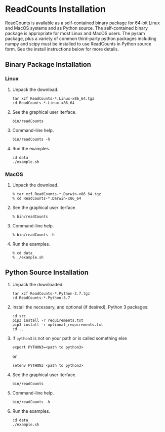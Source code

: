 
# ReadCounts Installation #

ReadCounts is available as a self-contained binary package for 64-bit Linux and MacOS systems and as Python source. The self-contained binary package is appropriate for most Linux and MacOS users. The pysam package, plus a variety of common third-party python packages including numpy and scipy must be installed to use ReadCounts in Python source form. See the install instructions below for more details. 

## Binary Package Installation ##

### Linux ###
1. Unpack the download.
    ```
    tar xzf ReadCounts-*.Linux-x86_64.tgz
    cd ReadCounts-*.Linux-x86_64
    ```
2. See the graphical user iterface.
    ```
    bin/readCounts
    ```
3. Command-line help.
    ```
    bin/readCounts -h
    ```
4. Run the examples.
    ```
    cd data
    ./example.sh
    ```
### MacOS ###
1. Unpack the download.
    ```
    % tar xzf ReadCounts-*.Darwin-x86_64.tgz
    % cd ReadCounts-*.Darwin-x86_64
    ```
2. See the graphical user iterface.
    ```
    % bin/readCounts
    ```
3. Command-line help.
    ```
    % bin/readCounts -h
    ```
4. Run the examples.
    ```
    % cd data
    % ./example.sh
    ```

## Python Source Installation ##

1. Unpack the downloaded:
    ```
    tar xzf ReadCounts-*.Python-3.7.tgz
    cd ReadCounts-*.Python-3.7
    ```
2. Install the necessary, and optional (if desired), Python 3 packages:
    ```
    cd src
    pip3 install -r requirements.txt 
    pip3 install -r optional_requirements.txt
    cd ..
    ```
3. If `python3` is not on your path or is called something else
    ```
    export PYTHON3=<path to python3>
    ```
    or
    ```
    setenv PYTHON3 <path to python3>
    ```
4. See the graphical user iterface.
    ```
    bin/readCounts
    ```
5. Command-line help.
    ```
    bin/readCounts -h
    ```
6. Run the examples.
    ```
    cd data
    ./example.sh
    ```
